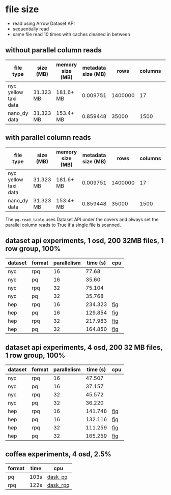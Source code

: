 # file size

* read using Arrow Dataset API
* sequentially read
* same file read 10 times with caches cleaned in between

## without parallel column reads
| file type                  | size (MB)    | memory size (MB) |  metadata size (MB)  |  rows    | columns | cells     | row groups | time (s)           |
| -------------------------- | ------------ | ---------------- |---|--------- | ------- | --------- | ---------- | ------------------ |
| nyc yellow taxi data       | 31.323 MB    | 181.6+ MB        | 0.009751 | 1400000  | 17      |  23800000 |     1      | 16.469784259796143 |
| nano_dy data               | 31.323 MB    | 153.4+ MB        | 0.859448 | 35000    | 1500    |  52500000 |     1      | 59.270118951797485 |

## with parallel column reads
| file type                  | size (MB)    | memory size (MB) |  metadata size (MB)  |  rows    | columns | cells     | row groups | time (s)           |
| -------------------------- | ------------ | ---------------- |---|--------- | ------- | --------- | ---------- | ------------------ |
| nyc yellow taxi data       | 31.323 MB    | 181.6+ MB        | 0.009751 | 1400000  | 17      |  23800000 |     1      | 10.404520034790039 |
| nano_dy data               | 31.323 MB    | 153.4+ MB        | 0.859448 | 35000    | 1500    |  52500000 |     1      | 14.627225637435913 |


The `pq.read_table` uses Dataset API under the covers and always set the parallel column reads to True if a single file is scanned. 

## dataset api experiments, 1 osd, 200 32MB files, 1 row group, 100%

| dataset | format |  parallelism | time (s)|  cpu               |
|---------|--------|--------------|---------|--------------------|
|nyc      | rpq    | 16           | 77.68   |
|nyc      | pq     | 16           | 35.60   |
|nyc      | rpq    | 32           | 75.104  |
|nyc      | pq     | 32           | 35.768  |
|hep      | rpq    | 16           | 234.323 | [fig](./fig1.png) |
|hep      | pq     | 16           | 129.854 | [fig](./fig2.png) |
|hep      | rpq    | 32           | 217.983 | [fig](./fig3.png) |
|hep      | pq     | 32           | 164.850 | [fig](./fig4.png) |


##  dataset api experiments, 4 osd, 200 32 MB files, 1 row group, 100%


| dataset | format |  parallelism | time (s)|  cpu               |
|---------|--------|--------------|---------|--------------------|
|nyc      | rpq    | 16           |  47.507 |
|nyc      | pq     | 16           |  37.157 |
|nyc      | rpq    | 32           |  45.572 |
|nyc      | pq     | 32           |  36.220 |
|hep      | rpq    | 16           | 141.748 | [fig](./4node_hep_rpq_16.png) |
|hep      | pq     | 16           | 132.116 | [fig](./4node_hep_pq_16.png) |
|hep      | rpq    | 32           | 111.259 | [fig](./4node_hep_rpq_32.png) |
|hep      | pq     | 32           | 165.259 | [fig](./4node_hep_pq_32.png) |


## coffea experiments, 4 osd, 2.5%

|format | time | cpu |
|----|-----|----|
| pq | 103s | [dask_pq](./dask_pq.png) |
| rpq | 122s | [dask_rpq](./dask_rpq.png) |
